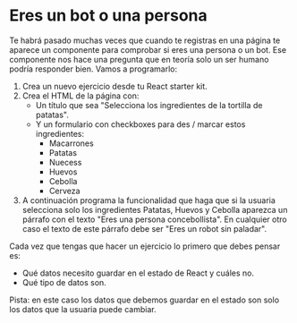 #  Eres un bot o una persona

Te habrá pasado muchas veces que cuando te registras en una página te aparece un componente para comprobar si eres una persona o un bot. Ese componente nos hace una pregunta que en teoría solo un ser humano podría responder bien. Vamos a programarlo:

1. Crea un nuevo ejercicio desde tu React starter kit.
2. Crea el HTML de la página con:
    - Un título que sea "Selecciona los ingredientes de la tortilla de patatas".
    - Y un formulario con checkboxes para des / marcar estos ingredientes:
        - Macarrones
        - Patatas
        - Nuecess
        - Huevos
        - Cebolla
        - Cerveza
3. A continuación programa la funcionalidad que haga que si la usuaria selecciona solo los ingredientes Patatas, Huevos y Cebolla aparezca un párrafo con el texto "Eres una persona concebollista". En cualquier otro caso el texto de este párrafo debe ser "Eres un robot sin paladar".

Cada vez que tengas que hacer un ejercicio lo primero que debes pensar es:
- Qué datos necesito guardar en el estado de React y cuáles no.
- Qué tipo de datos son.

Pista: en este caso los datos que debemos guardar en el estado son solo los datos que la usuaria puede cambiar.